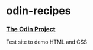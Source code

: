 # odin-recipes
### [The Odin Project](https://www.theodinproject.com/lessons/foundations-recipes)
Test site to demo HTML and CSS